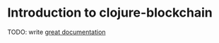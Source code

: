 # Introduction to clojure-blockchain

TODO: write [great documentation](http://jacobian.org/writing/what-to-write/)
